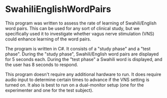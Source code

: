 # SwahiliEnglishWordPairs

This program was written to assess the rate of learning of Swahili/English word pairs. This can be used for any sort of clinical study, but we specifically used it to investigate whether vagus nerve stimulation (VNS) could enhance learning of the word pairs.

The program is written in C#. It consists of a "study phase" and a "test phase". During the "study phase", Swahili/English word pairs are displayed for 5 seconds each. During the "test phase" a Swahili word is displayed, and the user has 8 seconds to respond.

This program doesn't require any additional hardware to run. It does require audio input to determine certain times to advance if the VNS setting is turned on. It also is best to run on a dual-monitor setup (one for the experimenter and one for the test subject).

